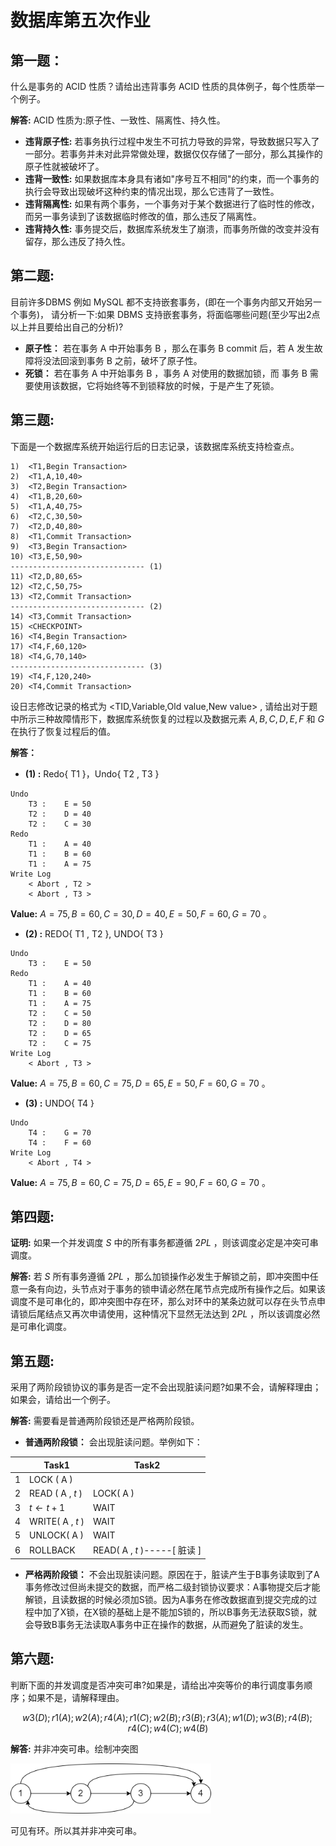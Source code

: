 # 数据库第五次作业

## 第一题：

什么是事务的 ACID 性质？请给出违背事务 ACID 性质的具体例子，每个性质举一个例子。

**解答:** ACID 性质为:原子性、一致性、隔离性、持久性。

* **违背原子性:** 若事务执行过程中发生不可抗力导致的异常，导致数据只写入了一部分。若事务并未对此异常做处理，数据仅仅存储了一部分，那么其操作的原子性就被破坏了。
* **违背一致性:** 如果数据库本身具有诸如"序号互不相同"的约束，而一个事务的执行会导致出现破坏这种约束的情况出现，那么它违背了一致性。
* **违背隔离性:** 如果有两个事务，一个事务对于某个数据进行了临时性的修改，而另一事务读到了该数据临时修改的值，那么违反了隔离性。
* **违背持久性:** 事务提交后，数据库系统发生了崩溃，而事务所做的改变并没有留存，那么违反了持久性。

## 第二题:

目前许多DBMS 例如 MySQL 都不支持嵌套事务，(即在一个事务内部又开始另一个事务)，
请分析一下:如果 DBMS 支持嵌套事务，将面临哪些问题(至少写出2点以上并且要给出自己的分析)?

- **原子性：** 若在事务 A 中开始事务 B ，那么在事务 B commit 后，若 A 发生故障将没法回滚到事务 B 之前，破坏了原子性。
- **死锁：** 若在事务 A 中开始事务 B ，事务 A 对使用的数据加锁，而 事务 B 需要使用该数据，它将始终等不到锁释放的时候，于是产生了死锁。

## 第三题:

下面是一个数据库系统开始运行后的日志记录，该数据库系统支持检查点。

```
1)	<T1,Begin Transaction>
2)	<T1,A,10,40>
3)	<T2,Begin Transaction>
4)	<T1,B,20,60>
5)	<T1,A,40,75>
6)	<T2,C,30,50>
7)	<T2,D,40,80>
8)	<T1,Commit Transaction>
9)	<T3,Begin Transaction>
10)	<T3,E,50,90>
------------------------------ (1)
11)	<T2,D,80,65>
12)	<T2,C,50,75>
13)	<T2,Commit Transaction>
------------------------------ (2)
14)	<T3,Commit Transaction>
15) <CHECKPOINT>
16)	<T4,Begin Transaction>
17)	<T4,F,60,120>
18)	<T4,G,70,140>
------------------------------ (3)
19)	<T4,F,120,240>
20) <T4,Commit Transaction>
```

设日志修改记录的格式为 <TID,Variable,Old value,New value> , 请给出对于题中所示三种故障情形下，数据库系统恢复的过程以及数据元素 $A,B,C,D,E,F$ 和 $G$ 在执行了恢复过程后的值。

**解答：** 

- **(1) :** Redo{ T1 }，Undo{ T2 , T3 }

```
Undo
	T3 :	E = 50
	T2 :	D = 40
	T2 :	C = 30
Redo
	T1 :	A = 40
	T1 :	B = 60
	T1 :	A = 75
Write Log
	< Abort , T2 >
	< Abort , T3 >
```

**Value:** $A = 75 , B = 60 , C = 30 , D = 40 , E = 50 , F = 60 , G = 70$ 。

- **(2) :** REDO{ T1 , T2 }, UNDO{ T3 }

```
Undo
	T3 :	E = 50
Redo
	T1 :	A = 40
	T1 :	B = 60
	T1 :	A = 75
	T2 :	C = 50
	T2 :	D = 80
	T2 :	D = 65
	T2 :	C = 75
Write Log
	< Abort , T3 >
```

**Value:** $A = 75 , B = 60 , C = 75 , D = 65 , E = 50 , F = 60 , G = 70$ 。

- **(3) :** UNDO{ T4 }

```
Undo
	T4 :	G = 70
	T4 :	F = 60
Write Log
	< Abort , T4 >
```

**Value:** $A = 75 , B = 60 , C = 75 , D = 65 , E = 90 , F = 60 , G = 70$ 。

## 第四题:

**证明:** 如果一个并发调度 $S$ 中的所有事务都遵循 $2PL$ ，则该调度必定是冲突可串调度。

**解答:** 若 $S$ 所有事务遵循 $2PL$ ，那么加锁操作必发生于解锁之前，即冲突图中任意一条有向边，头节点对于事务的锁申请必然在尾节点完成所有操作之后。如果该调度不是可串化的，即冲突图中存在环，那么对环中的某条边就可以存在头节点申请锁后尾结点又再次申请使用，这种情况下显然无法达到 $2PL$ ，所以该调度必然是可串化调度。

## 第五题:

采用了两阶段锁协议的事务是否一定不会出现脏读问题?如果不会，请解释理由；如果会，请给出一个例子。

**解答:** 需要看是普通两阶段锁还是严格两阶段锁。

- **普通两阶段锁：** 会出现脏读问题。举例如下：

|      | Task1              | Task2                        |
| ---- | ------------------ | ---------------------------- |
| 1    | LOCK ( A )         |                              |
| 2    | READ ( A , $t$ )   | LOCK( A )                    |
| 3    | $t \leftarrow t+1$ | WAIT                         |
| 4    | WRITE( A , $t$ )   | WAIT                         |
| 5    | UNLOCK( A )        | WAIT                         |
| 6    | ROLLBACK           | READ( A , $t$ )-----[ 脏读 ] |

- **严格两阶段锁：** 不会出现脏读问题。原因在于，脏读产生于B事务读取到了A事务修改过但尚未提交的数据，而严格二级封锁协议要求：A事物提交后才能解锁，且读数据的时候必须加S锁。因为A事务在修改数据直到提交完成的过程中加了X锁，在X锁的基础上是不能加S锁的，所以B事务无法获取S锁，就会导致B事务无法读取A事务中正在操作的数据，从而避免了脏读的发生。

## 第六题:
判断下面的并发调度是否冲突可串?如果是，请给出冲突等价的串行调度事务顺序；如果不是，请解释理由。

$$ w3(D);r1(A);w2(A);r4(A);r1(C);w2(B);r3(B);r3(A);w1(D);w3(B);r4(B);r4(C);w4(C);w4(B) $$

**解答:** 并非冲突可串。绘制冲突图

<img src="SEHW6S6.png" alt="SEHW6S6" style="zoom:80%;" />

可见有环。所以其并非冲突可串。
